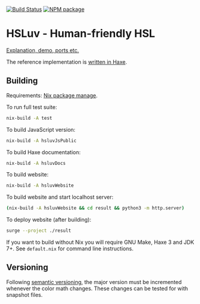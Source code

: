[![Build Status](https://travis-ci.org/hsluv/husl.svg?branch=master)](https://travis-ci.org/hsluv/husl)
[![NPM package](https://img.shields.io/npm/v/husl.svg)](https://www.npmjs.com/package/husl)

# HSLuv - Human-friendly HSL

[Explanation, demo, ports etc.](http://www.hsluv.org)

The reference implementation is [written in Haxe](https://github.com/hsluv/husl/tree/master/haxe).

## Building

Requirements: [Nix package manage](http://nixos.org/nix/).

To run full test suite:

```sh
nix-build -A test
```

To build JavaScript version:

```sh
nix-build -A hsluvJsPublic
```

To build Haxe documentation:

```sh
nix-build -A hsluvDocs
```

To build website:

```sh
nix-build -A hsluvWebsite
```

To build website and start localhost server:

```sh
(nix-build -A hsluvWebsite && cd result && python3 -m http.server)
```

To deploy website (after building):

```sh
surge --project ./result
```

If you want to build without Nix you will require GNU Make, Haxe 3 and JDK 7+.
See `default.nix` for command line instructions.

## Versioning

Following [semantic versioning](http://semver.org/), the major version must be incremented 
whenever the color math changes. These changes can be tested for with snapshot files.
